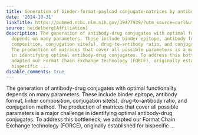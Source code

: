 ```yaml
---
title: Generation of binder-format-payload conjugate-matrices by antibody chain-exchange
date: '2024-10-31'
linkTitle: https://pubmed.ncbi.nlm.nih.gov/39477939/?utm_source=curl&utm_medium=rss&utm_campaign=pubmed-2&utm_content=1FakS-2QOkCT8HsMOQP1bCRQ4YzyumYOmxmF0moLsQ3dFB1E9V&fc=20220326224207&ff=20241031185340&v=2.18.0.post9+e462414
source: heidelberg[Affiliation]
description: The generation of antibody-drug conjugates with optimal functionality
  depends on many parameters. These include binder epitope, antibody format, linker
  composition, conjugation site(s), drug-to-antibody ratio, and conjugation method.
  The production of matrices that cover all possible parameters is a major challenge
  in identifying optimal antibody-drug conjugates. To address this bottleneck, we
  adapted our Format Chain Exchange technology (FORCE), originally established for
  bispecific ...
disable_comments: true
---
```

The generation of antibody-drug conjugates with optimal functionality depends on many parameters. These include binder epitope, antibody format, linker composition, conjugation site(s), drug-to-antibody ratio, and conjugation method. The production of matrices that cover all possible parameters is a major challenge in identifying optimal antibody-drug conjugates. To address this bottleneck, we adapted our Format Chain Exchange technology (FORCE), originally established for bispecific ...